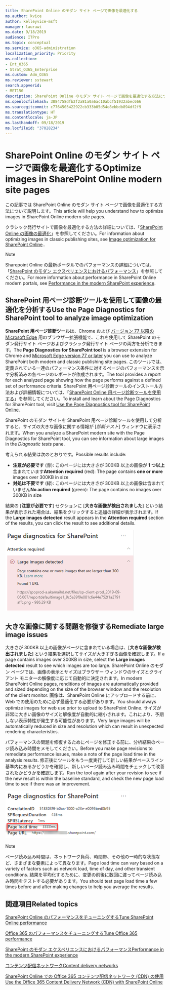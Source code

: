 ```yaml
---
title: SharePoint Online のモダン サイト ページで画像を最適化する
ms.author: kvice
author: kelleyvice-msft
manager: laurawi
ms.date: 9/18/2019
audience: ITPro
ms.topic: conceptual
ms.service: o365-administration
localization_priority: Priority
ms.collection:
- Ent_O365
- Strat_O365_Enterprise
ms.custom: Adm_O365
ms.reviewer: sstewart
search.appverid:
- MET150
description: SharePoint Online のモダン サイト ページで画像を最適化する方法について説明します。
ms.openlocfilehash: 3884758dfb2f2a81a0a6ac10abcf51932abec666
ms.sourcegitcommit: c7764503422922cb333b05d54e8ebbdb894df2f9
ms.translationtype: HT
ms.contentlocale: ja-JP
ms.lasthandoff: 09/18/2019
ms.locfileid: "37028234"
---
```

# <a name="optimize-images-in-sharepoint-online-modern-site-pages"></a><span data-ttu-id="147c3-103">SharePoint Online のモダン サイト ページで画像を最適化する</span><span class="sxs-lookup"><span data-stu-id="147c3-103">Optimize images in SharePoint Online modern site pages</span></span>

<span data-ttu-id="147c3-104">この記事では SharePoint Online のモダン サイト ページで画像を最適化する方法について説明します。</span><span class="sxs-lookup"><span data-stu-id="147c3-104">This article will help you understand how to optimize images in SharePoint Online modern site pages.</span></span>

<span data-ttu-id="147c3-105">クラシック発行サイトで画像を最適化する方法の詳細については、「[SharePoint Online の画像の最適化](image-optimization-for-sharepoint-online.md)」を参照してください。</span><span class="sxs-lookup"><span data-stu-id="147c3-105">For information about optimizing images in classic publishing sites, see [Image optimization for SharePoint Online](image-optimization-for-sharepoint-online.md)..</span></span>

>[!NOTE]
><span data-ttu-id="147c3-106">Sharepoint Online の最新ポータルでのパフォーマンスの詳細については、「[SharePoint のモダン エクスペリエンスにおけるパフォーマンス](https://docs.microsoft.com/ja-JP/sharepoint/modern-experience-performance)」を参照してください。</span><span class="sxs-lookup"><span data-stu-id="147c3-106">For more information about performance in SharePoint Online modern portals, see [Performance in the modern SharePoint experience](https://docs.microsoft.com/ja-JP/sharepoint/modern-experience-performance).</span></span>

## <a name="use-the-page-diagnostics-for-sharepoint-tool-to-analyze-image-optimization"></a><span data-ttu-id="147c3-107">SharePoint 用ページ診断ツールを使用して画像の最適化を分析する</span><span class="sxs-lookup"><span data-stu-id="147c3-107">Use the Page Diagnostics for SharePoint tool to analyze image optimization</span></span>

<span data-ttu-id="147c3-108">**SharePoint 用ページ診断ツール**は、Chrome および [バージョン 77 以降の Microsoft Edge](https://www.microsoftedgeinsider.com/en-us/download?form=MI13E8&OCID=MI13E8) 用のブラウザー拡張機能で、これを使用して SharePoint のモダン発行サイト ページおよびクラシック発行サイト ページの両方を分析できます。</span><span class="sxs-lookup"><span data-stu-id="147c3-108">The **Page Diagnostics for SharePoint tool** is a browser extension for Chrome and [Microsoft Edge version 77 or later](https://www.microsoftedgeinsider.com/en-us/download?form=MI13E8&OCID=MI13E8) you can use to analyze SharePoint both modern and classic publishing site pages.</span></span> <span data-ttu-id="147c3-109">このツールでは、定義されている一連のパフォーマンス条件に対するページのパフォーマンスを示す分析済みの各ページのレポートが作成されます。</span><span class="sxs-lookup"><span data-stu-id="147c3-109">The tool provides a report for each analyzed page showing how the page performs against a defined set of performance criteria.</span></span> <span data-ttu-id="147c3-110">SharePoint 用ページ診断ツールのインストール方法および詳細情報については、「[SharePoint Online 用ページ診断ツールを使用する](page-diagnostics-for-spo.md)」を参照してください。</span><span class="sxs-lookup"><span data-stu-id="147c3-110">To install and learn about the Page Diagnostics for SharePoint tool, visit [Use the Page Diagnostics tool for SharePoint Online](page-diagnostics-for-spo.md).</span></span>

<span data-ttu-id="147c3-111">SharePoint のモダン サイトを SharePoint 用ページ診断ツールを使用して分析すると、サイズの大きな画像に関する情報が [_診断テスト_] ウィンドウに表示されます。</span><span class="sxs-lookup"><span data-stu-id="147c3-111">When you analyze a SharePoint modern site with the Page Diagnostics for SharePoint tool, you can see information about large images in the _Diagnostic tests_ pane.</span></span>

<span data-ttu-id="147c3-112">考えられる結果は次のとおりです。</span><span class="sxs-lookup"><span data-stu-id="147c3-112">Possible results include:</span></span>

- <span data-ttu-id="147c3-113">**注意が必要です** (赤): このページには大きさが 300KB 以上の画像が **1 つ以上**含まれています</span><span class="sxs-lookup"><span data-stu-id="147c3-113">**Attention required** (red): The page contains **one or more** images over 300KB in size</span></span>
- <span data-ttu-id="147c3-114">**対処は不要です** (緑): このページには大きさが 300KB 以上の画像は含まれていません</span><span class="sxs-lookup"><span data-stu-id="147c3-114">**No action required** (green): The page contains no images over 300KB in size</span></span>

<span data-ttu-id="147c3-115">結果の [**注意が必要です**] セクションに [**大きな画像が検出されました**] という結果が表示された場合は、結果をクリックすると追加の詳細が表示されます。</span><span class="sxs-lookup"><span data-stu-id="147c3-115">If the **Large images detected** result appears in the **Attention required** section of the results, you can click the result to see additional details.</span></span>

![ページ診断ツールの結果](media/modern-portal-optimization/pagediag-large-images.png)

## <a name="remediate-large-image-issues"></a><span data-ttu-id="147c3-117">大きな画像に関する問題を修復する</span><span class="sxs-lookup"><span data-stu-id="147c3-117">Remediate large image issues</span></span>

<span data-ttu-id="147c3-118">大きさが 300KB 以上の画像がページに含まれている場合は、[**大きな画像が検出されました**] という結果を選択してサイズが大きすぎる画像を確認します。</span><span class="sxs-lookup"><span data-stu-id="147c3-118">If a page contains images over 300KB in size, select the **Large images detected** result to see which images are too large.</span></span> <span data-ttu-id="147c3-119">SharePoint Online のモダン ページでは、画像の表示とサイズはブラウザー ウィンドウのサイズとクライアント モニターの解像度に応じて自動的に決定されます。</span><span class="sxs-lookup"><span data-stu-id="147c3-119">In modern SharePoint Online pages, renditions of images are automatically provided and sized depending on the size of the browser window and the resolution of the client monitor.</span></span> <span data-ttu-id="147c3-120">画像は、SharePoint Online にアップロードする前に、 Web での使用のために必ず最適化する必要があります。</span><span class="sxs-lookup"><span data-stu-id="147c3-120">You should always optimize images for web use prior to upload to SharePoint Online.</span></span> <span data-ttu-id="147c3-121">サイズが非常に大きい画像のサイズと解像度が自動的に縮小されます。これにより、予期しない表示特性が発生する可能性があります。</span><span class="sxs-lookup"><span data-stu-id="147c3-121">Very large images will be automatically reduced in size and resolution which can result in unexpected rendering characteristics.</span></span>

<span data-ttu-id="147c3-122">パフォーマンスの問題を修復するためにページを修正する前に、分析結果のページ読み込み時間をメモしてください。</span><span class="sxs-lookup"><span data-stu-id="147c3-122">Before you make page revisions to remediate performance issues, make a note of the page load time in the analysis results.</span></span> <span data-ttu-id="147c3-123">修正後にツールをもう一度実行して新しい結果がベースライン基準内にあるかどうかを確認し、新しいページ読み込み時間をチェックして改善されたかどうかを確認します。</span><span class="sxs-lookup"><span data-stu-id="147c3-123">Run the tool again after your revision to see if the new result is within the baseline standard, and check the new page load time to see if there was an improvement.</span></span>

![ページ読み込み時間の結果](media/modern-portal-optimization/pagediag-page-load-time.png)

>[!NOTE]
><span data-ttu-id="147c3-125">ページ読み込み時間は、ネットワーク負荷、時間帯、その他の一時的な状態など、さまざまな要素によって異なります。</span><span class="sxs-lookup"><span data-stu-id="147c3-125">Page load time can vary based on a variety of factors such as network load, time of day, and other transient conditions.</span></span> <span data-ttu-id="147c3-126">結果を平均化するために、変更の前後に数回に渡ってページ読み込み時間をテストする必要があります。</span><span class="sxs-lookup"><span data-stu-id="147c3-126">You should test page load time a few times before and after making changes to help you average the results.</span></span>

## <a name="related-topics"></a><span data-ttu-id="147c3-127">関連項目</span><span class="sxs-lookup"><span data-stu-id="147c3-127">Related topics</span></span>

[<span data-ttu-id="147c3-128">SharePoint Online のパフォーマンスをチューニングする</span><span class="sxs-lookup"><span data-stu-id="147c3-128">Tune SharePoint Online performance</span></span>](tune-sharepoint-online-performance.md)

[<span data-ttu-id="147c3-129">Office 365 のパフォーマンスをチューニングする</span><span class="sxs-lookup"><span data-stu-id="147c3-129">Tune Office 365 performance</span></span>](tune-office-365-performance.md)

[<span data-ttu-id="147c3-130">SharePoint のモダン エクスペリエンスにおけるパフォーマンス</span><span class="sxs-lookup"><span data-stu-id="147c3-130">Performance in the modern SharePoint experience</span></span>](https://docs.microsoft.com/ja-JP/sharepoint/modern-experience-performance.md)

[<span data-ttu-id="147c3-131">コンテンツ配信ネットワーク</span><span class="sxs-lookup"><span data-stu-id="147c3-131">Content delivery networks</span></span>](content-delivery-networks.md)

[<span data-ttu-id="147c3-132">SharePoint Online での Office 365 コンテンツ配信ネットワーク (CDN) の使用</span><span class="sxs-lookup"><span data-stu-id="147c3-132">Use the Office 365 Content Delivery Network (CDN) with SharePoint Online</span></span>](use-office-365-cdn-with-spo.md)
